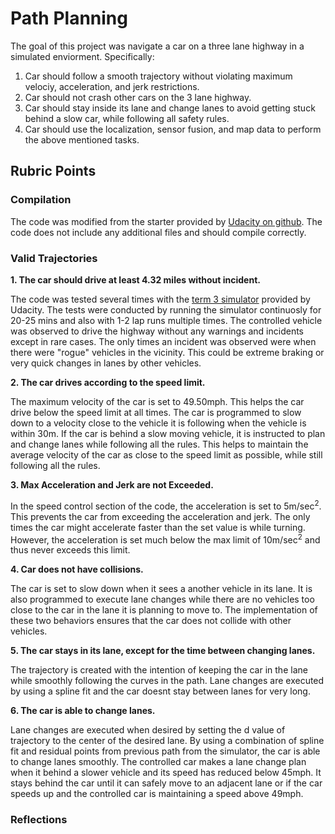 # Path Planning #
The goal of this project was navigate a car on a three lane highway in a simulated enviorment. Specifically:

1. Car should follow a smooth trajectory without violating maximum velociy, acceleration, and jerk restrictions.
2. Car should not crash other cars on the 3 lane highway.
3. Car should stay inside its lane and change lanes to avoid getting stuck behind a slow car, while following all safety rules.
4. Car should use the localization, sensor fusion, and map data to perform the above mentioned tasks.

## Rubric Points ##

### Compilation ###

The code was modified from the starter provided by [Udacity on github](https://github.com/udacity/CarND-Path-Planning-Project). The code does not include any additional files and should compile correctly.

### Valid Trajectories ###

**1. The car should drive at least 4.32 miles without incident.**

The code was tested several times with the [term 3 simulator](https://github.com/udacity/self-driving-car-sim/releases/tag/T3_v1.2) provided by Udacity. The tests were conducted by running the simulator continuosly for 20-25 mins and also with 1-2 lap runs multiple times. The controlled vehicle was observed to drive the highway without any warnings and incidents except in rare cases. The only times an incident was observed were when there were "rogue" vehicles in the vicinity. This could be extreme braking or very quick changes in lanes by other vehicles. 

**2. The car drives according to the speed limit.**

The maximum velocity of the car is set to 49.50mph. This helps the car drive below the speed limit at all times. The car is programmed to slow down to a velocity close to the vehicle it is following when the vehicle is within 30m. If the car is behind a slow moving vehicle, it is instructed to plan and change lanes while following all the rules. This helps to maintain the average velocity of the car as close to the speed limit as possible, while still following all the rules.

**3. Max Acceleration and Jerk are not Exceeded.**

In the speed control section of the code, the acceleration is set to 5m/sec<sup>2</sup>. This prevents the car from exceeding the acceleration and jerk. The only times the car might accelerate faster than the set value is while turning. However, the acceleration is set much below the max limit of 10m/sec<sup>2</sup> and thus never exceeds this limit.

**4. Car does not have collisions.**

The car is set to slow down when it sees a another vehicle in its lane. It is also programmed to execute lane changes while there are no vehicles too close to the car in the lane it is planning to move to. The implementation of these two behaviors ensures that the car does not collide with other vehicles.

**5. The car stays in its lane, except for the time between changing lanes.**

The trajectory is created with the intention of keeping the car in the lane while smoothly following the curves in the path. Lane changes are executed by using a spline fit and the car doesnt stay between lanes for very long.

**6. The car is able to change lanes.**

Lane changes are executed when desired by setting the d value of trajectory to the center of the desired lane. By using a combination of spline fit and residual points from previous path from the simulator, the car is able to change lanes smoothly. The controlled car makes a lane change plan when it behind a slower vehicle and its speed has reduced below 45mph. It stays behind the car until it can safely move to an adjacent lane or if the car speeds up and the controlled car is maintaining a speed above 49mph.

### Reflections ###




